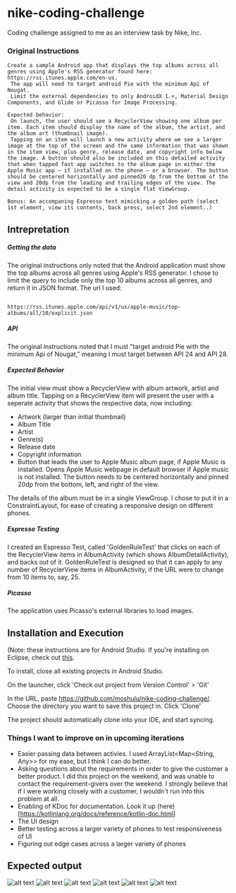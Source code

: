 # nike-coding-challenge
Coding challenge assigned to me as an interview task by Nike, Inc.
 
 ### Original Instructions
 ```
 Create a sample Android app that displays the top albums across all genres using Apple's RSS generator found here: https://rss.itunes.apple.com/en-us.
  The app will need to target android Pie with the minimum Api of Nougat.
  Limit the external dependencies to only AndroidX 1.+, Material Design Components, and Glide or Picasso for Image Processing.

Expected behavior:
  On launch, the user should see a RecyclerView showing one album per item. Each item should display the name of the album, the artist, and the album art (thumbnail image).
  Tapping on an item will launch a new activity where we see a larger image at the top of the screen and the same information that was shown in the item view, plus genre, release date, and copyright info below the image. A button should also be included on this detailed activity that when tapped fast app switches to the album page in either the Apple Music app — if installed on the phone — or a browser. The button should be centered horizontally and pinned20 dp from the bottom of the view and 20dp from the leading and trailing edges of the view. The detail activity is expected to be a single flat ViewGroup.

Bonus: An accompaning Espresso test mimicking a golden path (select 1st element, view its contents, back press, select 2nd element..)
```

## Intrepretation

##### Getting the data

The original instructions only noted that the Android application must show the top albums across all genres using Apple's RSS generator. I chose to limit the query to include only the top 10 albums across all genres, and return it in JSON format. The url I used:

```

https://rss.itunes.apple.com/api/v1/us/apple-music/top-albums/all/10/explicit.json

```

##### API

The original instructions noted that I must "target android Pie with the minimum Api of Nougat," meaning I must target between API 24 and API 28. 

##### Expected Behavior

The initial view must show a RecyclerView with album artwork, artist and album title. Tapping on a RecyclerView item will present the user with a seperate activity that shows the respective data, now including:

- Artwork (larger than initial thumbnail)
- Album Title
- Artist
- Genre(s)
- Release date
- Copyright information
- Button that leads the user to Apple Music album page, if Apple Music is installed. Opens Apple Music webpage in default browser if Apple music is not installed. The button needs to be centered horizontally and pinned 20dp from the bottom, left, and right of the view.

The details of the album must be in a single ViewGroup. I chose to put it in a ConstraintLayout, for ease of creating a responsive design on different phones.

##### Espresso Testing

I created an Espresso Test, called 'GoldenRuleTest' that clicks on each of the RecyclerView items in AlbumActivity (which shows AlbumDetailActivity), and backs out of it. GoldenRuleTest is designed so that it can apply to any number of RecyclerView items in AlbumActivity, if the URL were to change from 10 items to, say, 25.

##### Picasso

The application uses Picasso's external libraries to load images.

## Installation and Execution

(Note: these instructions are for Android Studio. If you're installing on Eclipse, check out [this](https://stackoverflow.com/questions/24462452/how-to-import-eclipse-project-from-git-to-android-studio).

To install, close all existing projects in Android Studio.

On the launcher, click 'Check out project from Version Control' > 'Git'

In the URL, paste https://github.com/moshulu/nike-coding-challenge/. Choose the directory you want to save this project in. Click 'Clone'

The project should automatically clone into your IDE, and start syncing.

### Things I want to improve on in upcoming iterations
- Easier passing data between activies. I used ArrayList<Map<String, Any>> for my ease, but I think I can do better.
- Asking questions about the requirements in order to give the customer a better product. I did this project on the weekend, and was unable to contact the requirement-givers over the weekend. I strongly believe that if I were working closely with a customer, I wouldn't run into this problem at all.
- Enabling of KDoc for documentation. Look it up (here)[https://kotlinlang.org/docs/reference/kotlin-doc.html]
- The UI design
- Better testing across a larger variety of phones to test responsiveness of UI
- Figuring out edge cases across a larger variety of phones

## Expected output
![alt text](https://imgur.com/nXHLQhd "AlbumActivity Pixel 2 API 28")
![alt text](https://imgur.com/X8giY71 "AlbumDetailActivity Pixel 2 API 28")
![alt text](https://imgur.com/gNIYX8m "AlbumActivity Nexus 4 API 24")
![alt text](https://imgur.com/3pCo3M7 "AlbumDetailActivity Nexus 4 API 24")
![alt text](https://imgur.com/uJr1Yf9 "AlbumActivity Pixel 2 API 26")
![alt text](https://imgur.com/aRvMWGX "AlbumDetailActivity Pixel 2 API 26")




